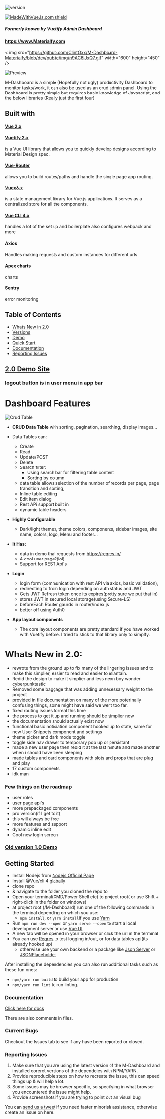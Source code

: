 
![version](https://img.shields.io/badge/version-2.0-blue.svg)


[![MadeWithVueJs.com shield](https://madewithvuejs.com/storage/repo-shields/1512-shield.svg)](https://madewithvuejs.com/p/functional-vuetify-admin-dashboard/shield-link)


##### Formerly known by Vuetify Admin Dashboard

#### https://www.Materialfy.com
<
img src="https://github.com/ClintOxx/M-Dashboard-Materialfy/blob/dev/public/img/n9AC6lJxQ7.gif" width="600" height="450" />


![Preview]("https://github.com/ClintOxx/M-Dashboard-Materialfy/blob/dev/public/img/6psvwPPYlc.gif")

M-Dashboard is a simple (Hopefully not ugly) productivity Dashboard to monitor tasks/work, it can also be used as an crud admin panel.
Using the Dashboard is pretty simple but requires basic knowledge of Javascript, and the below libraries (Really just the first four)

## Built with

#### [Vue 2.x](https://vuejs.org/v2/guide/)

#### [Vuetify 2.x ](https://vuetifyjs.com/en/)
is a Vue UI library that allows you to quickly develop designs according to Material Design spec.

#### [Vue-Router](https://router.vuejs.org/en/)
allows you to build routes/paths and handle the single page app routing.

#### [Vuex3.x](https://vuex.vuejs.org/installation.html)
is a state management library for Vue.js applications. It serves as a centralized store for all the components.

#### [Vue CLI 4.x](https://github.com/vuejs/vue-cli)
handles a lot of the set up and boilerplate also configures webpack and more 

#### Axios
Handles making requests and custom instances for different urls

#### Apex charts
charts
#### Sentry
error monitoring

## Table of Contents
- [Whats New in 2.0](#Whats-new)
- [Versions](#versions)
- [Demo](#2.0-Demo-Site)
- [Quick Start](#quick-start)
- [Documentation](#documentation)
- [Reporting Issues](#reporting-issues)

## [2.0 Demo Site](https://materialfy-demo.netlify.app) 
### logout button is in user menu in app bar

# Dashboard Features

![Crud Table]()
- **CRUD Data Table** with sorting, pagination, searching, display images...
- Data Tables can:
  - Create
  - Read
  - Update/POST
  - Delete
  - Search filter:
    - Using search bar for filtering table content
    - Sorting by column
  - data table allows selection of the number of records per page, page transition and sorting,
  - Inline table editing
  - Edit item dialog
  - Rest APi support built in
  - dynamic table headers

- **Highly Configurable** 
  - Dark/light themes, theme colors, components, sidebar images, site name, colors, logo, Menu and footer...
- **It Has:**
  - data in demo that requests from https://reqres.in/ 
  - A cool user page?(lol) 
  - Support for REST Api's

- **Login**
  - login form (communication with rest API via axios, basic validation),
  - redirecting to from login depending on auth status and JWT
  - Gets JWT Refresh token once its expires(pretty sure we put that in)
  - stores JWT in secured local storage(using Secure-LS)
  - beforeEach Router gaurds in router/index.js
  - better off using Auth0

- **App layout components**
  - The core layout components are pretty standard if you have worked with Vuetify before. I tried to stick to that library only to simplfy.

# Whats New in 2.0:
* rewrote from the ground up to fix many of the lingering issues and to make this simplier, easier to read and easier to miantain.
* Redid the design to make it simplier and less neon boy wonder cyberpunktastic
* Removed some baggage that was adding unnecessary weight to the project
* provided in file documentation on many of the more poterinally confusing things, some might have said we went too far.
* fixed routing issues forreal this time
* the process to get it up and running should be simplier now
* the documentation should actually exist now 
* functional basic noticiation component hooked up to state, same for new User Snippets component and settings
* theme picker and dark mode toggle
* toggle side nav drawer to temporary pop up or persistant 
* made a new user page then redid it at the last minute and made another when i should have been sleeping 
* made tables and card components with slots and props that are plug and play 
* 17 custom components
* idk man 


### Few things on the roadmap
- user roles
- user page api's
- more prepackaged components
- pro version(if I get to it)
- this will always be free
- more features and support
- dynamic inline edit 
- Cool new login screen


### [Old version 1.0 Demo](https://clintoxx.github.io/vuetify-admin-dashboard/)


## Getting Started
- Install Nodejs from [Nodejs Official Page](https://nodejs.org/en/)
- Install @Vue/cli 4 [globally](https://cli.vuejs.org/guide/installation.html)
- clone repo
-  & navigate to the folder you cloned the repo to
- Open your terminal(CMD/Power Shell etc) to project root( or use Shift + right-click in the folder on windows)
- at project root (/M-Dashboard) run one of the following commands in the terminal depending on which you use:
  - `npm install`, or `yarn install`if you use [Yarn](https://yarnpkg.com/en/) 
- Run `npm run dev --open` or `yarn serve --open` to start a local development server or use [Vue UI](https://cli.vuejs.org/guide/creating-a-project.html#using-the-gui)
- A new tab will be opened in your browser or click the url in the terminal
- You can use [Reqres](https://reqres.in/) to test logging in/out, or for data tables api(its already hooked up)
  - otherwise use your own backend or a package like [Json Server](https://github.com/typicode/json-server) or [JSONPlaceholder](https://jsonplaceholder.typicode.com/)

After installing the dependencies you can also run additional tasks such as these fun ones:
- `npm/yarn run build` to build your app for production
- `npm/yarn run lint` to run linting.

### Documentation

[Click here for docs](https://www.docs.materialfy.com)

There are also comments in files.

### Current Bugs
Checkout the Issues tab to see if any have been reported or closed.

### Reporting Issues
1. Make sure that you are using the latest version of the M-Dashboard and installed corerct versions of the dependcies with NPM/YARN.
2. Provide reproducible steps on how to recreate the issue, this can speed things up & will help a lot.
3. Some issues may be browser specific, so specifying in what browser you encountered the issue might help.
4. Provide screenshots if you are trying to point out an visual bug

You can [send us a tweet](https://twitter.com/Materialfy) if you need faster minorish assistance, otherwise create an issue on here.



